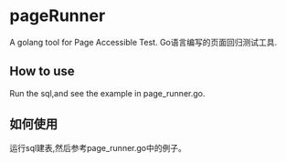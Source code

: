 # pageRunner
A golang tool for Page Accessible Test. Go语言编写的页面回归测试工具.

## How to use
Run the sql,and see the example in page_runner.go.

## 如何使用
运行sql建表,然后参考page_runner.go中的例子。
